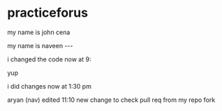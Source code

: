 # practiceforus

my name is john cena

my name is naveen --- 

i changed the code now at 9:

yup


i did changes now at 1:30 pm 

aryan (nav) edited  11:10
new change to check  pull req from my repo fork

